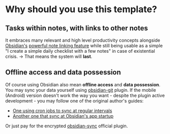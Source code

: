 # Why should you use this template?

## Tasks within notes, with links to other notes
It embraces many relevant and high level productivity concepts alongside
[Obsidian's][1] [powerful note linking feature][2] while still being usable as a
simple "I create a simple daily checklist with a few notes" in case of existential
crisis. → That means the system will **last**.

## Offline access and data possession
Of course using Obsidian also mean **offline access** and **data possession**. You
may sync your data yourself using [obsidian-git][3] plugin. If the mobile
(Android) version doesn't work the way you want - despite the plugin active
development - you may follow one of the original author's guides:

- [One using cron jobs to sync at regular intervals][4]
- [Another one that sync at Obsidian's app startup][5]

Or just pay for the encrypted [obsidian-sync][6] official plugin.

[1]: https://obsidian.md/
[2]: https://help.obsidian.md/Getting+started/Link+notes
[3]: https://github.com/denolehov/obsidian-git
[4]: https://mathisgauthey.github.io/using-git-to-sync-your-obsidian-vault-on-android-devices/
[5]: https://mathisgauthey.github.io/how-to-use-obsidian-git-sync-on-android/
[6]: https://obsidian.md/sync
